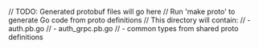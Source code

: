 // TODO: Generated protobuf files will go here
// Run 'make proto' to generate Go code from proto definitions
// This directory will contain:
// - auth.pb.go
// - auth_grpc.pb.go
// - common types from shared proto definitions